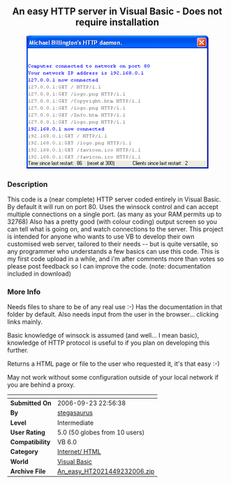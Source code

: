 ﻿<div align="center">

## An easy HTTP server in Visual Basic \- Does not require installation

<img src="PIC200692390307551.gif">
</div>

### Description

This code is a (near complete) HTTP server coded entirely in Visual Basic. By default it will run on port 80. Uses the winsock control and can accept multiple connections on a single port. (as many as your RAM permits up to 32768) Also has a pretty good (with colour coding) output screen so you can tell what is going on, and watch connections to the server. This project is intended for anyone who wants to use VB to develop their own customised web server, tailored to their needs -- but is quite versatile, so any programmer who understands a few basics can use this code. This is my first code upload in a while, and i'm after comments more than votes so please post feedback so I can improve the code. (note: documentation included in download)
 
### More Info
 
Needs files to share to be of any real use :-) Has the documentation in that folder by default. Also needs input from the user in the browser... clicking links mainly.

Basic knowledge of winsock is assumed (and well... I mean basic), knowledge of HTTP protocol is useful to if you plan on developing this further.

Returns a HTML page or file to the user who requested it, it's that easy :-)

May not work without some configuration outside of your local network if you are behind a proxy.


<span>             |<span>
---                |---
**Submitted On**   |2006-09-23 22:56:38
**By**             |[stegasaurus](https://github.com/Planet-Source-Code/PSCIndex/blob/master/ByAuthor/stegasaurus.md)
**Level**          |Intermediate
**User Rating**    |5.0 (50 globes from 10 users)
**Compatibility**  |VB 6\.0
**Category**       |[Internet/ HTML](https://github.com/Planet-Source-Code/PSCIndex/blob/master/ByCategory/internet-html__1-34.md)
**World**          |[Visual Basic](https://github.com/Planet-Source-Code/PSCIndex/blob/master/ByWorld/visual-basic.md)
**Archive File**   |[An\_easy\_HT2021449232006\.zip](https://github.com/Planet-Source-Code/stegasaurus-an-easy-http-server-in-visual-basic-does-not-require-installation__1-66630/archive/master.zip)









